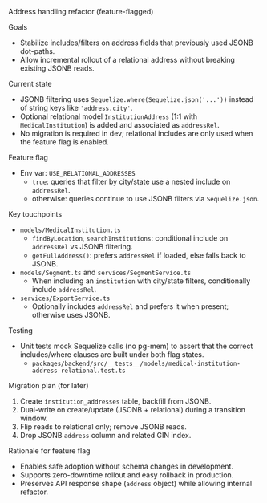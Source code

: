 Address handling refactor (feature-flagged)

Goals
- Stabilize includes/filters on address fields that previously used JSONB dot-paths.
- Allow incremental rollout of a relational address without breaking existing JSONB reads.

Current state
- JSONB filtering uses `Sequelize.where(Sequelize.json('...'))` instead of string keys like `'address.city'`.
- Optional relational model `InstitutionAddress` (1:1 with `MedicalInstitution`) is added and associated as `addressRel`.
- No migration is required in dev; relational includes are only used when the feature flag is enabled.

Feature flag
- Env var: `USE_RELATIONAL_ADDRESSES`
  - `true`: queries that filter by city/state use a nested include on `addressRel`.
  - otherwise: queries continue to use JSONB filters via `Sequelize.json`.

Key touchpoints
- `models/MedicalInstitution.ts`
  - `findByLocation`, `searchInstitutions`: conditional include on `addressRel` vs JSONB filtering.
  - `getFullAddress()`: prefers `addressRel` if loaded, else falls back to JSONB.
- `models/Segment.ts` and `services/SegmentService.ts`
  - When including an `institution` with city/state filters, conditionally include `addressRel`.
- `services/ExportService.ts`
  - Optionally includes `addressRel` and prefers it when present; otherwise uses JSONB.

Testing
- Unit tests mock Sequelize calls (no pg-mem) to assert that the correct includes/where clauses are built under both flag states.
  - `packages/backend/src/__tests__/models/medical-institution-address-relational.test.ts`

Migration plan (for later)
1) Create `institution_addresses` table, backfill from JSONB.
2) Dual-write on create/update (JSONB + relational) during a transition window.
3) Flip reads to relational only; remove JSONB reads.
4) Drop JSONB `address` column and related GIN index.

Rationale for feature flag
- Enables safe adoption without schema changes in development.
- Supports zero-downtime rollout and easy rollback in production.
- Preserves API response shape (`address` object) while allowing internal refactor.

